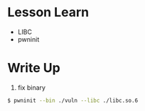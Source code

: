 # Lesson Learn
- LIBC
- pwninit


# Write Up
1. fix binary
```zsh
$ pwninit --bin ./vuln --libc ./libc.so.6
```